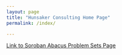 ```yaml
---
layout: page
title: "Hunsaker Consulting Home Page"
permalink: /index/

---
```


[Link to Soroban Abacus Problem Sets Page](/SorobanAbacus/index.html) 
